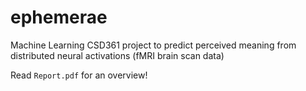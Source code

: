 # ephemerae

Machine Learning CSD361 project to predict perceived meaning from distributed neural activations (fMRI brain scan data)

Read `Report.pdf` for an overview!

